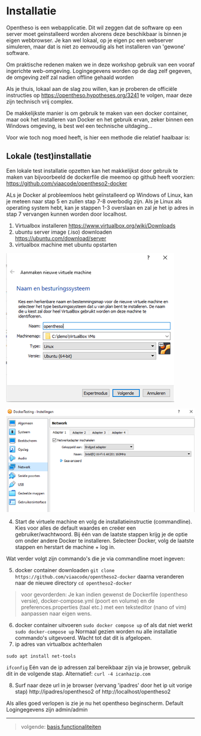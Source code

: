 # Installatie

Opentheso is een webapplicatie. Dit wil zeggen dat de software op een server moet geinstalleerd worden alvorens deze beschikbaar is binnen je eigen webbrowser. Je kan wel lokaal, op je eigen pc een webserver simuleren, maar dat is niet zo eenvoudig als het installeren van 'gewone' software.

Om praktische redenen maken we in deze workshop gebruik van een vooraf ingerichte web-omgeving. Logingegevens worden op de dag zelf gegeven, de omgeving zelf zal nadien offline gehaald worden

Als je thuis, lokaal aan de slag zou willen, kan je proberen de officiële instructies op https://opentheso.hypotheses.org/3241 te volgen, maar deze zijn technisch vrij complex.

De makkelijkste manier is om gebruik te maken van een docker container, maar ook het installeren van Docker en het gebruik ervan, zeker binnen een Windows omgeving, is best wel een technische uitdaging...

Voor wie toch nog moed heeft, is hier een methode die relatief haalbaar is:

## Lokale (test)installatie

Een lokale test installatie opzetten kan het makkelijkst door gebruik te maken van bijvoorbeeld de dockerfile die meemoo op github heeft voorzien:
https://github.com/viaacode/opentheso2-docker

ALs je Docker al probleemloos hebt geïnstalleerd op Windows of Linux, kan je meteen naar stap 5 en zullen stap 7-8 overbodig zijn.
Als je Linux als operating system hebt, kan je stappen 1-3 overslaan en zal je het ip adres in stap 7 vervangen kunnen worden door localhost.

1. Virtualbox installeren https://www.virtualbox.org/wiki/Downloads
2. ubuntu server image (.iso) downloaden https://ubuntu.com/download/server
3. virtualbox machine met ubuntu opstarten


  
  ![settingsVirtualBox](assets/virtualbox_machine.bmp)

  ![settingsVirtualBox](assets/virtualbox_machine_bridgednetwork.bmp)

4. Start de virtuele machine en volg de installatieinstructie (commandline). Kies voor alles de default waardes en creëer een gebruiker/wachtwoord. Bij één van de laatste stappen krijg je de optie om onder andere Docker te installeren. Selecteer Docker, volg de laatste stappen en herstart de machine + log in.

  Wat verder volgt zijn commando's die je via commandline moet ingeven:

5. docker container downloaden ```git clone https://github.com/viaacode/opentheso2-docker```
  daarna veranderen naar de nieuwe directory
  ```cd opentheso2-docker```

  > voor gevorderden: Je kan indien gewenst de Dockerfile (opentheso versie), docker-compose.yml (poort en volume) en de preferences.properties (taal etc.) met een teksteditor (nano of vim) aanpassen naar eigen wens.

6. docker container uitvoeren ```sudo docker compose up``` of als dat niet werkt ```sudo docker-compose up```
  Normaal gezien worden nu alle installatie commando's uitgevoerd. Wacht tot dat dit is afgelopen.
7. ip adres van virtualbox achterhalen

  ```sudo apt install net-tools```

  ```ifconfig``` Eén van de ip adressen zal bereikbaar zijn via je browser, gebruik dit in de volgende stap. Alternatief: ```curl -4 icanhazip.com```

8. Surf naar deze url in je browser (vervang 'ipadres' door het ip uit vorige stap) http://ipadres/opentheso2 of http://localhost/opentheso2


Als alles goed verlopen is zie je nu het opentheso beginscherm.
Default Logingegevens zijn admin/admin

---
> volgende: [basis functionaliteiten](basics.md)

